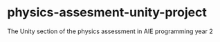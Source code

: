 # physics-assesment-unity-project
The Unity section of the physics assessment in AIE programming year 2
